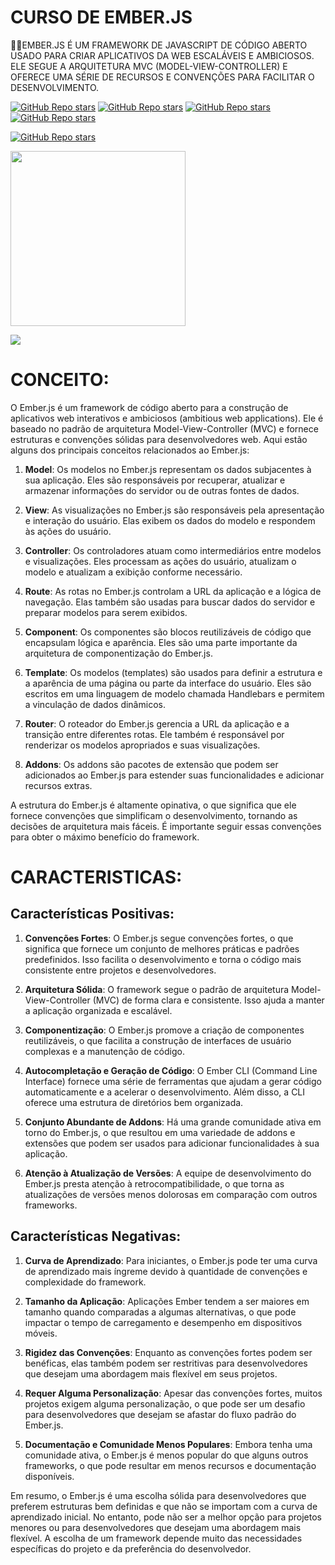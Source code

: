 # CURSO DE EMBER.JS
👨‍⚖️EMBER.JS É UM FRAMEWORK DE JAVASCRIPT DE CÓDIGO ABERTO USADO PARA CRIAR APLICATIVOS DA WEB ESCALÁVEIS E AMBICIOSOS. ELE SEGUE A ARQUITETURA MVC (MODEL-VIEW-CONTROLLER) E OFERECE UMA SÉRIE DE RECURSOS E CONVENÇÕES PARA FACILITAR O DESENVOLVIMENTO.

[![GitHub Repo stars](https://img.shields.io/badge/VILHALVA-GITHUB-03A9F4?logo=github)](https://github.com/VILHALVA) 
[![GitHub Repo stars](https://img.shields.io/badge/VEJA%20OS-VIDEOS-03A9F4?logo=youtube)](https://www.youtube.com/@vilhalva100/search?query=EmberJS)
[![GitHub Repo stars](https://img.shields.io/badge/VEJA-DOCUMENTAÇÃO-03A9F4?logo=google)](https://guides.emberjs.com/release/) 
[![GitHub Repo stars](https://img.shields.io/badge/LINGUAGEM%20DE-PROGRAMAÇÃO-03A9F4?logo=github)](https://github.com/VILHALVA/CURSO-DE-JAVASCRIPT) <br>

[![GitHub Repo stars](https://img.shields.io/badge/-PLAYLIST%20DO%20YOUTUBE-blueviolet)](https://youtube.com/playlist?list=PLk51HrKSBQ88wDXgPF-QLMfPFlLwcjTlo&si=-ThxGf8q39LVDmrt)

<img src="https://emberjs.com/images/brand/ember-tomster-lockup-4c.svg" align="center" width="280"> <br>

![](https://i.imgur.com/waxVImv.png)

# CONCEITO:
O Ember.js é um framework de código aberto para a construção de aplicativos web interativos e ambiciosos (ambitious web applications). Ele é baseado no padrão de arquitetura Model-View-Controller (MVC) e fornece estruturas e convenções sólidas para desenvolvedores web. Aqui estão alguns dos principais conceitos relacionados ao Ember.js:

1. **Model**: Os modelos no Ember.js representam os dados subjacentes à sua aplicação. Eles são responsáveis por recuperar, atualizar e armazenar informações do servidor ou de outras fontes de dados.

2. **View**: As visualizações no Ember.js são responsáveis pela apresentação e interação do usuário. Elas exibem os dados do modelo e respondem às ações do usuário.

3. **Controller**: Os controladores atuam como intermediários entre modelos e visualizações. Eles processam as ações do usuário, atualizam o modelo e atualizam a exibição conforme necessário.

4. **Route**: As rotas no Ember.js controlam a URL da aplicação e a lógica de navegação. Elas também são usadas para buscar dados do servidor e preparar modelos para serem exibidos.

5. **Component**: Os componentes são blocos reutilizáveis de código que encapsulam lógica e aparência. Eles são uma parte importante da arquitetura de componentização do Ember.js.

6. **Template**: Os modelos (templates) são usados para definir a estrutura e a aparência de uma página ou parte da interface do usuário. Eles são escritos em uma linguagem de modelo chamada Handlebars e permitem a vinculação de dados dinâmicos.

7. **Router**: O roteador do Ember.js gerencia a URL da aplicação e a transição entre diferentes rotas. Ele também é responsável por renderizar os modelos apropriados e suas visualizações.

8. **Addons**: Os addons são pacotes de extensão que podem ser adicionados ao Ember.js para estender suas funcionalidades e adicionar recursos extras.

A estrutura do Ember.js é altamente opinativa, o que significa que ele fornece convenções que simplificam o desenvolvimento, tornando as decisões de arquitetura mais fáceis. É importante seguir essas convenções para obter o máximo benefício do framework.

# CARACTERISTICAS:
## Características Positivas:
1. **Convenções Fortes**: O Ember.js segue convenções fortes, o que significa que fornece um conjunto de melhores práticas e padrões predefinidos. Isso facilita o desenvolvimento e torna o código mais consistente entre projetos e desenvolvedores.

2. **Arquitetura Sólida**: O framework segue o padrão de arquitetura Model-View-Controller (MVC) de forma clara e consistente. Isso ajuda a manter a aplicação organizada e escalável.

3. **Componentização**: O Ember.js promove a criação de componentes reutilizáveis, o que facilita a construção de interfaces de usuário complexas e a manutenção de código.

4. **Autocompletação e Geração de Código**: O Ember CLI (Command Line Interface) fornece uma série de ferramentas que ajudam a gerar código automaticamente e a acelerar o desenvolvimento. Além disso, a CLI oferece uma estrutura de diretórios bem organizada.

5. **Conjunto Abundante de Addons**: Há uma grande comunidade ativa em torno do Ember.js, o que resultou em uma variedade de addons e extensões que podem ser usados para adicionar funcionalidades à sua aplicação.

6. **Atenção à Atualização de Versões**: A equipe de desenvolvimento do Ember.js presta atenção à retrocompatibilidade, o que torna as atualizações de versões menos dolorosas em comparação com outros frameworks.

## Características Negativas:
1. **Curva de Aprendizado**: Para iniciantes, o Ember.js pode ter uma curva de aprendizado mais íngreme devido à quantidade de convenções e complexidade do framework.

2. **Tamanho da Aplicação**: Aplicações Ember tendem a ser maiores em tamanho quando comparadas a algumas alternativas, o que pode impactar o tempo de carregamento e desempenho em dispositivos móveis.

3. **Rigidez das Convenções**: Enquanto as convenções fortes podem ser benéficas, elas também podem ser restritivas para desenvolvedores que desejam uma abordagem mais flexível em seus projetos.

4. **Requer Alguma Personalização**: Apesar das convenções fortes, muitos projetos exigem alguma personalização, o que pode ser um desafio para desenvolvedores que desejam se afastar do fluxo padrão do Ember.js.

5. **Documentação e Comunidade Menos Populares**: Embora tenha uma comunidade ativa, o Ember.js é menos popular do que alguns outros frameworks, o que pode resultar em menos recursos e documentação disponíveis.

Em resumo, o Ember.js é uma escolha sólida para desenvolvedores que preferem estruturas bem definidas e que não se importam com a curva de aprendizado inicial. No entanto, pode não ser a melhor opção para projetos menores ou para desenvolvedores que desejam uma abordagem mais flexível. A escolha de um framework depende muito das necessidades específicas do projeto e da preferência do desenvolvedor.
